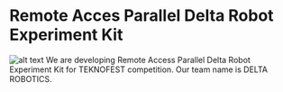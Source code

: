 # Remote Acces Parallel Delta Robot Experiment Kit
![alt text](https://github.com/allefenes/ParallelDeltaRobotlogos/blackLine.png?raw=true)
We are developing Remote Access Parallel Delta Robot Experiment Kit for TEKNOFEST competition. Our team name is DELTA ROBOTICS.

